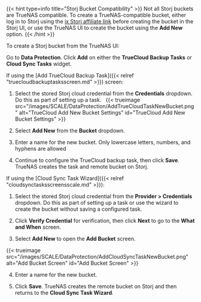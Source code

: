 &NewLine;

{{< hint type=info title="Storj Bucket Compatibility" >}}
Not all Storj buckets are TrueNAS compatible.
To create a TrueNAS-compatible bucket, either log in to Storj using the [ix Storj affiliate link](https://us1.storj.io/signup?partner=ix-storj-1) before creating the bucket in the Storj UI, or use the TrueNAS UI to create the bucket using the **Add New** option.
{{< /hint >}}

To create a Storj bucket from the TrueNAS UI:

Go to **Data Protection**.
Click **Add** on either the **TrueCloud Backup Tasks** or **Cloud Sync Tasks** widget.

If using the [Add TrueCloud Backup Task]({{< relref "truecloudbackuptasksscreen.md" >}}) screen:

1. Select the stored Storj cloud credential from the **Credentials** dropdown.
   Do this as part of setting up a task.
  
 {{< trueimage src="/images/SCALE/DataProtection/AddTrueCloudTaskNewBucket.png" alt="TrueCloud Add New Bucket Settings" id="TrueCloud Add New Bucket Settings" >}}

2. Select **Add New** from the **Bucket** dropdown.

3. Enter a name for the new bucket. Only lowercase letters, numbers, and hyphens are allowed

4. Continue to configure the TrueCloud backup task, then click **Save**.
   TrueNAS creates the task and remote bucket on Storj.

If using the [Cloud Sync Task Wizard]({{< relref "cloudsynctasksscreensscale.md" >}}):

1. Select the stored Storj cloud credential from the **Provider > Credentials** dropdown.
 Do this as part of setting up a task or use the wizard to create the bucket without saving a configured task.

2. Click **Verify Credential** for verification, then click **Next** to go to the **What and When** screen.

3. Select **Add New** to open the **Add Bucket** screen.

 {{< trueimage src="/images/SCALE/DataProtection/AddCloudSyncTaskNewBucket.png" alt="Add Bucket Screen" id="Add Bucket Screen" >}}

4. Enter a name for the new bucket.

5. Click **Save**.
   TrueNAS creates the remote bucket on Storj and then returns to the **Cloud Sync Task Wizard**.
